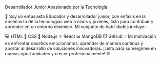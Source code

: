 













Desarrollador Junior Apasionado por la Tecnología

🚀 Soy un entusiasta Educador y desarrollador junior, con enfasis en la enseñanza de la tecnologías web a niños y jóvenes, listo para contribuir y aprender en un entorno dinámico. Mi conjunto de habilidades incluye:

💻 HTML
🎨 CSS
🚀 Node.js
⚛️ React
📊 MongoDB
🐱 GitHub
💡 Mi motivación es enfrentar desafíos emocionantes, aprender de manera continua y aportar al desarrollo de soluciones innovadoras. ¡Listo para sumergirme en nuevas oportunidades y crecer profesionalmente! 🌐


